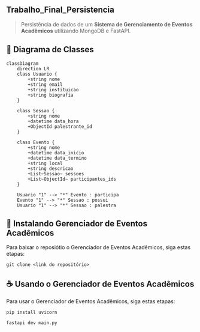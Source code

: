 ## Trabalho_Final_Persistencia
> Persistência de dados de um **Sistema de Gerenciamento de Eventos Acadêmicos** utilizando MongoDB e FastAPI.

## 🚀 Diagrama de Classes 
```mermaid
classDiagram
    direction LR
    class Usuario {
        +string nome
        +string email
        +string instituicao
        +string biografia
    }
    
    class Sessao {
        +string nome
        +datetime data_hora
        +ObjectId palestrante_id
    }
    
    class Evento {
        +string nome
        +datetime data_inicio
        +datetime data_termino
        +string local
        +string descricao
        +List~Sessao~ sessoes
        +List~ObjectId~ participantes_ids
    }
    
    Usuario "1" --> "*" Evento : participa
    Evento "1" --> "*" Sessao : possui
    Usuario "1" --> "*" Sessao : palestra
```

## 🚀 Instalando Gerenciador de Eventos Acadêmicos

Para baixar o reposiótio o Gerenciador de Eventos Acadêmicos, siga estas etapas:

```
git clone <link do repositório>
```

## ☕ Usando o Gerenciador de Eventos Acadêmicos

Para usar o Gerenciador de Eventos Acadêmicos, siga estas etapas:

```
pip install uvicorn

fastapi dev main.py
```
